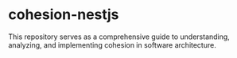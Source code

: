 # cohesion-nestjs
This repository serves as a comprehensive guide to understanding, analyzing, and implementing cohesion in software architecture.
